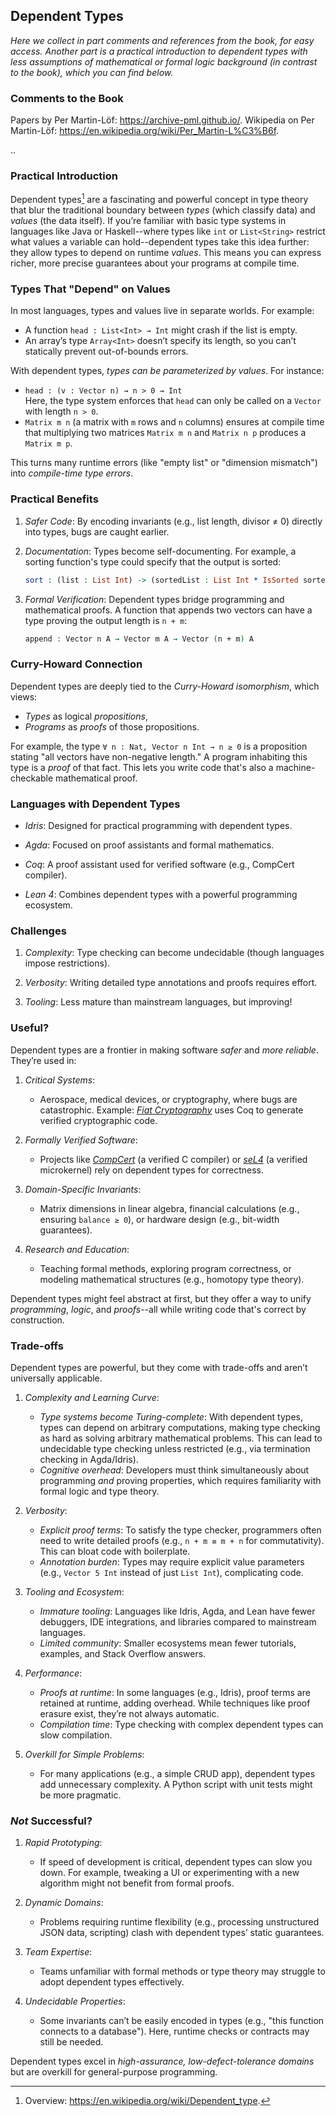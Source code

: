 
## Dependent Types

*Here we collect in part comments and references from the book, for easy access. Another part
is a practical introduction to dependent types with less assumptions of mathematical or formal
logic background (in contrast to the book), which you can find below.*


### Comments to the Book

Papers by Per Martin-Löf: https://archive-pml.github.io/. Wikipedia on Per Martin-Löf:
https://en.wikipedia.org/wiki/Per_Martin-L%C3%B6f.

..


### Practical Introduction

Dependent types[^dep] are a fascinating and powerful concept in type theory that blur the traditional
boundary between *types* (which classify data) and *values* (the data itself). If you’re familiar
with basic type systems in languages like Java or Haskell--where types like `int` or `List<String>`
restrict what values a variable can hold--dependent types take this idea further: they allow types
to depend on runtime *values*. This means you can express richer, more precise guarantees about
your programs at compile time.

[^dep]: Overview: https://en.wikipedia.org/wiki/Dependent_type.


### Types That "Depend" on Values

In most languages, types and values live in separate worlds. For example:
- A function `head : List<Int> → Int` might crash if the list is empty.
- An array’s type `Array<Int>` doesn’t specify its length, so you can’t statically prevent out-of-bounds
  errors.

With dependent types, *types can be parameterized by values*. For instance:
- `head : (v : Vector n) → n > 0 → Int`  
  Here, the type system enforces that `head` can only be called on a `Vector` with length `n > 0`.
- `Matrix m n` (a matrix with `m` rows and `n` columns) ensures at compile time that multiplying two
  matrices `Matrix m n` and `Matrix n p` produces a `Matrix m p`.

This turns many runtime errors (like "empty list" or "dimension mismatch") into *compile-time type errors*.


### Practical Benefits

1. *Safer Code*: By encoding invariants (e.g., list length, divisor ≠ 0) directly into types, bugs
   are caught earlier.

2. *Documentation*: Types become self-documenting. For example, a sorting function's type could
   specify that the output is sorted:
   ```idris
   sort : (list : List Int) -> (sortedList : List Int * IsSorted sortedList)
   ```

3. *Formal Verification*: Dependent types bridge programming and mathematical proofs. A function
   that appends two vectors can have a type proving the output length is `n + m`:
   ```agda
   append : Vector n A → Vector m A → Vector (n + m) A
   ```

### Curry-Howard Connection

Dependent types are deeply tied to the *Curry-Howard isomorphism*, which views:
- *Types* as logical *propositions*,
- *Programs* as *proofs* of those propositions.

For example, the type `∀ n : Nat, Vector n Int → n ≥ 0` is a proposition stating "all vectors have
non-negative length." A program inhabiting this type is a *proof* of that fact. This lets you write
code that's also a machine-checkable mathematical proof.


### Languages with Dependent Types

- *Idris*: Designed for practical programming with dependent types.

- *Agda*: Focused on proof assistants and formal mathematics.

- *Coq*: A proof assistant used for verified software (e.g., CompCert compiler).

- *Lean 4*: Combines dependent types with a powerful programming ecosystem.


### Challenges

1. *Complexity*: Type checking can become undecidable (though languages impose restrictions).

2. *Verbosity*: Writing detailed type annotations and proofs requires effort.

3. *Tooling*: Less mature than mainstream languages, but improving!


### Useful?

Dependent types are a frontier in making software *safer* and *more reliable*. They’re used in:

1. *Critical Systems*:
   - Aerospace, medical devices, or cryptography, where bugs are catastrophic. Example:
     [*Fiat Cryptography*](https://github.com/mit-plv/fiat-crypto) uses Coq to generate
     verified cryptographic code.

2. *Formally Verified Software*:
   - Projects like [*CompCert*](https://compcert.org/) (a verified C compiler) or
     [*seL4*](https://sel4.systems/) (a verified microkernel) rely on dependent types
     for correctness.

3. *Domain-Specific Invariants*:
   - Matrix dimensions in linear algebra, financial calculations (e.g., ensuring
     `balance ≥ 0`), or hardware design (e.g., bit-width guarantees).

4. *Research and Education*:
   - Teaching formal methods, exploring program correctness, or modeling mathematical
     structures (e.g., homotopy type theory).

Dependent types might feel abstract at first, but they offer a way to unify *programming*, *logic*,
and *proofs*--all while writing code that's correct by construction.


### Trade-offs

Dependent types are powerful, but they come with trade-offs and aren’t universally applicable.

1. *Complexity and Learning Curve*:
   - *Type systems become Turing-complete*: With dependent types, types can depend on arbitrary
     computations, making type checking as hard as solving arbitrary mathematical problems. This
     can lead to undecidable type checking unless restricted (e.g., via termination checking in
     Agda/Idris).
   - *Cognitive overhead*: Developers must think simultaneously about programming *and* proving
     properties, which requires familiarity with formal logic and type theory.

2. *Verbosity*:
   - *Explicit proof terms*: To satisfy the type checker, programmers often need to write detailed
     proofs (e.g., `n + m ≡ m + n` for commutativity). This can bloat code with boilerplate.
   - *Annotation burden*: Types may require explicit value parameters (e.g., `Vector 5 Int` instead
     of just `List Int`), complicating code.

3. *Tooling and Ecosystem*:
   - *Immature tooling*: Languages like Idris, Agda, and Lean have fewer debuggers, IDE integrations,
     and libraries compared to mainstream languages.
   - *Limited community*: Smaller ecosystems mean fewer tutorials, examples, and Stack Overflow answers.

4. *Performance*:
   - *Proofs at runtime*: In some languages (e.g., Idris), proof terms are retained at runtime, adding
     overhead. While techniques like proof erasure exist, they’re not always automatic.
   - *Compilation time*: Type checking with complex dependent types can slow compilation.

5. *Overkill for Simple Problems*:
   - For many applications (e.g., a simple CRUD app), dependent types add unnecessary complexity.
     A Python script with unit tests might be more pragmatic.


### *Not* Successful?

1. *Rapid Prototyping*:
   - If speed of development is critical, dependent types can slow you down. For example, tweaking
     a UI or experimenting with a new algorithm might not benefit from formal proofs.

2. *Dynamic Domains*:
   - Problems requiring runtime flexibility (e.g., processing unstructured JSON data, scripting)
     clash with dependent types’ static guarantees.

3. *Team Expertise*:
   - Teams unfamiliar with formal methods or type theory may struggle to adopt dependent types effectively.

4. *Undecidable Properties*:
   - Some invariants can’t be easily encoded in types (e.g., "this function connects to a database").
     Here, runtime checks or contracts may still be needed.


Dependent types excel in *high-assurance, low-defect-tolerance domains* but are overkill for general-purpose programming.
